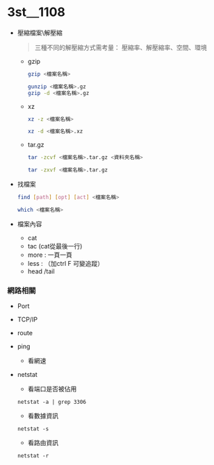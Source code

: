 # 3st＿1108

- 壓縮檔案\解壓縮

     > 三種不同的解壓縮方式需考量：
     壓縮率、解壓縮率、空間、環境

     - gzip
          ```bash 
          gzip <檔案名稱> 
          ```
          ```bash
          gunzip <檔案名稱>.gz 
          gzip -d <檔案名稱>.gz 
          ```
     - xz 
          ```bash 
          xz -z <檔案名稱>
          ```

          ```bash 
          xz -d <檔案名稱>.xz
          ```
     - tar.gz 
          ```bash 
          tar -zcvf <檔案名稱>.tar.gz <資料夾名稱>
          ```

          ```bash 
          tar -zxvf <檔案名稱>.tar.gz
          ```

- 找檔案
     ```bash 
     find [path] [opt] [act] <檔案名稱>
     ```
     ```bash 
     which <檔案名稱>
     ```
- 檔案內容
     - cat 
     - tac (cat從最後一行)
     - more : 一頁一頁
     - less : （加ctrl F 可變追蹤）
     - head /tail 

### 網路相關
- Port
- TCP/IP


- route 
- ping 
     - 看網速
- netstat 
     - 看端口是否被佔用
     ```
     netstat -a | grep 3306
     ```
     - 看數據資訊
     ```
     netstat -s
     ```
     - 看路由資訊
     ```
     netstat -r
     ```
